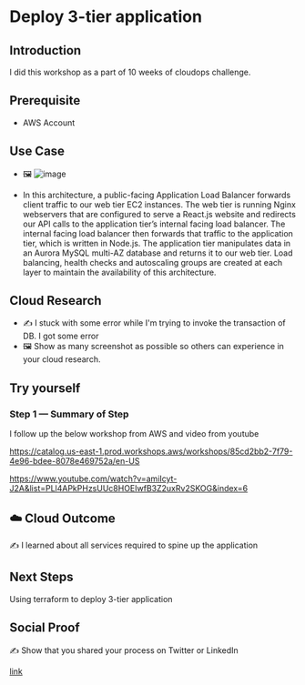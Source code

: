 
# Deploy 3-tier application 

## Introduction

I did this workshop as a part of 10 weeks of cloudops challenge. 

## Prerequisite

- AWS Account 

## Use Case

- 🖼️ ![image](https://github.com/abinshihab/100DaysofCloud/assets/22618390/e49fe2b7-4f69-4212-8334-72e1470bd503)

- In this architecture, a public-facing Application Load Balancer forwards client traffic to our web tier EC2 instances. The web tier is running Nginx webservers that are configured to serve a React.js website and redirects our API calls to the application tier’s internal facing load balancer. The internal facing load balancer then forwards that traffic to the application tier, which is written in Node.js. The application tier manipulates data in an Aurora MySQL multi-AZ database and returns it to our web tier. Load balancing, health checks and autoscaling groups are created at each layer to maintain the availability of this architecture.

## Cloud Research

- ✍️ I stuck with some error while I'm trying to invoke the transaction of DB. I got some error 
- 🖼️ Show as many screenshot as possible so others can experience in your cloud research.

## Try yourself


### Step 1 — Summary of Step

I follow up the below workshop from AWS and video from youtube

https://catalog.us-east-1.prod.workshops.aws/workshops/85cd2bb2-7f79-4e96-bdee-8078e469752a/en-US

https://www.youtube.com/watch?v=amiIcyt-J2A&list=PLl4APkPHzsUUc8HOEIwfB3Z2uxRv2SKOG&index=6

## ☁️ Cloud Outcome

✍️ I learned about all services required to spine up the application 

## Next Steps

Using terraform to deploy 3-tier application

## Social Proof

✍️ Show that you shared your process on Twitter or LinkedIn

[link](link)
